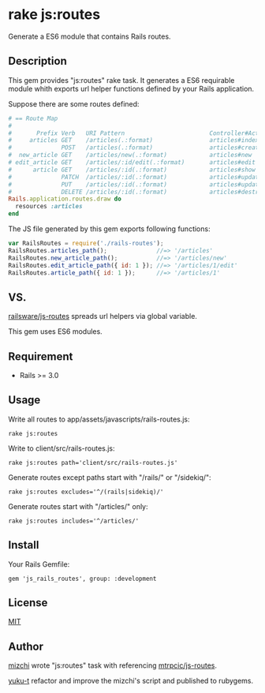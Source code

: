 # rake js:routes

Generate a ES6 module that contains Rails routes.

## Description

This gem provides "js:routes" rake task.
It generates a ES6 requirable module whith exports url helper functions defined by your Rails application.

Suppose there are some routes defined:

```rb
# == Route Map
#
#       Prefix Verb   URI Pattern                        Controller#Action
#     articles GET    /articles(.:format)                articles#index
#              POST   /articles(.:format)                articles#create
#  new_article GET    /articles/new(.:format)            articles#new
# edit_article GET    /articles/:id/edit(.:format)       articles#edit
#      article GET    /articles/:id(.:format)            articles#show
#              PATCH  /articles/:id(.:format)            articles#update
#              PUT    /articles/:id(.:format)            articles#update
#              DELETE /articles/:id(.:format)            articles#destroy
Rails.application.routes.draw do
  resources :articles
end
```

The JS file generated by this gem exports following functions:

```js
var RailsRoutes = require('./rails-routes');
RailsRoutes.articles_path();              //=> '/articles'
RailsRoutes.new_article_path();           //=> '/articles/new'
RailsRoutes.edit_article_path({ id: 1 }); //=> '/articles/1/edit'
RailsRoutes.article_path({ id: 1 });      //=> '/articles/1'
```

## VS.

[railsware/js-routes](https://github.com/railsware/js-routes) spreads url helpers via global variable.

This gem uses ES6 modules.

## Requirement

- Rails >= 3.0

## Usage

Write all routes to app/assets/javascripts/rails-routes.js:

```
rake js:routes
```

Write to client/src/rails-routes.js:

```
rake js:routes path='client/src/rails-routes.js'
```

Generate routes except paths start with "/rails/" or "/sidekiq/":

```
rake js:routes excludes='^/(rails|sidekiq)/'
```
Generate routes start with "/articles/" only:

```
rake js:routes includes='^/articles/'
```

## Install

Your Rails Gemfile:

```
gem 'js_rails_routes', group: :development
```

## License

[MIT](https://github.com/yuku-t/js_rails_routes/blob/master/LICENCE)

## Author

[mizchi](https://github.com/mizchi) wrote "js:routes" task with referencing [mtrpcic/js-routes](https://github.com/mtrpcic/js-routes).

[yuku-t](https://yuku-t.com) refactor and improve the mizchi's script and published to rubygems.
